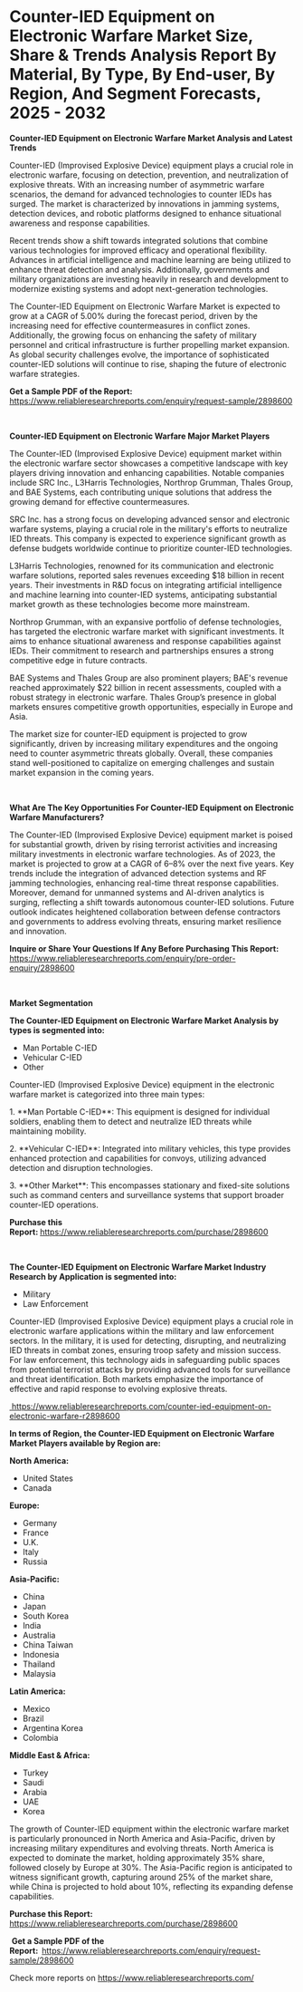 <p><h1>Counter-IED Equipment on Electronic Warfare Market Size, Share & Trends Analysis Report By Material, By Type, By End-user, By Region, And Segment Forecasts, 2025 - 2032</h1></p><p><strong>Counter-IED Equipment on Electronic Warfare Market Analysis and Latest Trends</strong></p>
<p><p>Counter-IED (Improvised Explosive Device) equipment plays a crucial role in electronic warfare, focusing on detection, prevention, and neutralization of explosive threats. With an increasing number of asymmetric warfare scenarios, the demand for advanced technologies to counter IEDs has surged. The market is characterized by innovations in jamming systems, detection devices, and robotic platforms designed to enhance situational awareness and response capabilities.</p><p>Recent trends show a shift towards integrated solutions that combine various technologies for improved efficacy and operational flexibility. Advances in artificial intelligence and machine learning are being utilized to enhance threat detection and analysis. Additionally, governments and military organizations are investing heavily in research and development to modernize existing systems and adopt next-generation technologies.</p><p>The Counter-IED Equipment on Electronic Warfare Market is expected to grow at a CAGR of 5.00% during the forecast period, driven by the increasing need for effective countermeasures in conflict zones. Additionally, the growing focus on enhancing the safety of military personnel and critical infrastructure is further propelling market expansion. As global security challenges evolve, the importance of sophisticated counter-IED solutions will continue to rise, shaping the future of electronic warfare strategies.</p></p>
<p><strong>Get a Sample PDF of the Report:&nbsp;</strong> <a href="https://www.reliableresearchreports.com/enquiry/request-sample/2898600?utm_campaign=3012&utm_medium=2&utm_source=Github&utm_content=ia&utm_term=15032025&utm_id=counter-ied-equipment-on-electronic-warfare">https://www.reliableresearchreports.com/enquiry/request-sample/2898600</a></p>
<p>&nbsp;</p>
<p><strong>Counter-IED Equipment on Electronic Warfare Major Market Players</strong></p>
<p><p>The Counter-IED (Improvised Explosive Device) equipment market within the electronic warfare sector showcases a competitive landscape with key players driving innovation and enhancing capabilities. Notable companies include SRC Inc., L3Harris Technologies, Northrop Grumman, Thales Group, and BAE Systems, each contributing unique solutions that address the growing demand for effective countermeasures.</p><p>SRC Inc. has a strong focus on developing advanced sensor and electronic warfare systems, playing a crucial role in the military's efforts to neutralize IED threats. This company is expected to experience significant growth as defense budgets worldwide continue to prioritize counter-IED technologies.</p><p>L3Harris Technologies, renowned for its communication and electronic warfare solutions, reported sales revenues exceeding $18 billion in recent years. Their investments in R&D focus on integrating artificial intelligence and machine learning into counter-IED systems, anticipating substantial market growth as these technologies become more mainstream.</p><p>Northrop Grumman, with an expansive portfolio of defense technologies, has targeted the electronic warfare market with significant investments. It aims to enhance situational awareness and response capabilities against IEDs. Their commitment to research and partnerships ensures a strong competitive edge in future contracts.</p><p>BAE Systems and Thales Group are also prominent players; BAE's revenue reached approximately $22 billion in recent assessments, coupled with a robust strategy in electronic warfare. Thales Group’s presence in global markets ensures competitive growth opportunities, especially in Europe and Asia.</p><p>The market size for counter-IED equipment is projected to grow significantly, driven by increasing military expenditures and the ongoing need to counter asymmetric threats globally. Overall, these companies stand well-positioned to capitalize on emerging challenges and sustain market expansion in the coming years.</p></p>
<p>&nbsp;</p>
<p><strong>What Are The Key Opportunities For Counter-IED Equipment on Electronic Warfare Manufacturers?</strong></p>
<p><p>The Counter-IED (Improvised Explosive Device) equipment market is poised for substantial growth, driven by rising terrorist activities and increasing military investments in electronic warfare technologies. As of 2023, the market is projected to grow at a CAGR of 6–8% over the next five years. Key trends include the integration of advanced detection systems and RF jamming technologies, enhancing real-time threat response capabilities. Moreover, demand for unmanned systems and AI-driven analytics is surging, reflecting a shift towards autonomous counter-IED solutions. Future outlook indicates heightened collaboration between defense contractors and governments to address evolving threats, ensuring market resilience and innovation.</p></p>
<p><strong>Inquire or Share Your Questions If Any Before Purchasing This Report:</strong> <a href="https://www.reliableresearchreports.com/enquiry/pre-order-enquiry/2898600?utm_campaign=3012&utm_medium=2&utm_source=Github&utm_content=ia&utm_term=15032025&utm_id=counter-ied-equipment-on-electronic-warfare">https://www.reliableresearchreports.com/enquiry/pre-order-enquiry/2898600</a></p>
<p>&nbsp;</p>
<p><strong>Market Segmentation</strong></p>
<p><strong>The Counter-IED Equipment on Electronic Warfare Market Analysis by types is segmented into:</strong></p>
<p><ul><li>Man Portable C-IED</li><li>Vehicular C-IED</li><li>Other</li></ul></p>
<p><p>Counter-IED (Improvised Explosive Device) equipment in the electronic warfare market is categorized into three main types: </p><p>1. **Man Portable C-IED**: This equipment is designed for individual soldiers, enabling them to detect and neutralize IED threats while maintaining mobility. </p><p>2. **Vehicular C-IED**: Integrated into military vehicles, this type provides enhanced protection and capabilities for convoys, utilizing advanced detection and disruption technologies.</p><p>3. **Other Market**: This encompasses stationary and fixed-site solutions such as command centers and surveillance systems that support broader counter-IED operations.</p></p>
<p><strong>Purchase this Report:&nbsp;</strong><a href="https://www.reliableresearchreports.com/purchase/2898600?utm_campaign=3012&utm_medium=2&utm_source=Github&utm_content=ia&utm_term=15032025&utm_id=counter-ied-equipment-on-electronic-warfare">https://www.reliableresearchreports.com/purchase/2898600</a></p>
<p>&nbsp;</p>
<p><strong>The Counter-IED Equipment on Electronic Warfare Market Industry Research by Application is segmented into:</strong></p>
<p><ul><li>Military</li><li>Law Enforcement</li></ul></p>
<p><p>Counter-IED (Improvised Explosive Device) equipment plays a crucial role in electronic warfare applications within the military and law enforcement sectors. In the military, it is used for detecting, disrupting, and neutralizing IED threats in combat zones, ensuring troop safety and mission success. For law enforcement, this technology aids in safeguarding public spaces from potential terrorist attacks by providing advanced tools for surveillance and threat identification. Both markets emphasize the importance of effective and rapid response to evolving explosive threats.</p></p>
<p><a href="https://www.reliableresearchreports.com/counter-ied-equipment-on-electronic-warfare-r2898600?utm_campaign=3012&utm_medium=2&utm_source=Github&utm_content=ia&utm_term=15032025&utm_id=counter-ied-equipment-on-electronic-warfare">&nbsp;https://www.reliableresearchreports.com/counter-ied-equipment-on-electronic-warfare-r2898600</a></p>
<p><strong>In terms of Region, the Counter-IED Equipment on Electronic Warfare Market Players available by Region are:</strong></p>
<p>
    <p> <strong> North America: </strong>
        <ul>
            <li>United States</li>
            <li>Canada</li>
        </ul>
        </p> 
    <p> <strong> Europe: </strong>
        <ul>
            <li>Germany</li>
            <li>France</li>
            <li>U.K.</li>
            <li>Italy</li>
            <li>Russia</li>
        </ul>
        </p> 
    <p> <strong> Asia-Pacific: </strong>
        <ul>
            <li>China</li>
            <li>Japan</li>
            <li>South Korea</li>
            <li>India</li>
            <li>Australia</li>
            <li>China Taiwan</li>
            <li>Indonesia</li>
            <li>Thailand</li>
            <li>Malaysia</li>
        </ul>
        </p> 
    <p> <strong> Latin America: </strong>
        <ul>
            <li>Mexico</li>
            <li>Brazil</li>
            <li>Argentina Korea</li>
            <li>Colombia</li>
        </ul>
        </p> 
    <p> <strong> Middle East & Africa: </strong>
        <ul>
            <li>Turkey</li>
            <li>Saudi</li>
            <li>Arabia</li>
            <li>UAE</li>
            <li>Korea</li>
        </ul>
    </p>
    </p>
<p><p>The growth of Counter-IED equipment within the electronic warfare market is particularly pronounced in North America and Asia-Pacific, driven by increasing military expenditures and evolving threats. North America is expected to dominate the market, holding approximately 35% share, followed closely by Europe at 30%. The Asia-Pacific region is anticipated to witness significant growth, capturing around 25% of the market share, while China is projected to hold about 10%, reflecting its expanding defense capabilities.</p></p>
<p><strong>Purchase this Report: </strong><a href="https://www.reliableresearchreports.com/purchase/2898600?utm_campaign=3012&utm_medium=2&utm_source=Github&utm_content=ia&utm_term=15032025&utm_id=counter-ied-equipment-on-electronic-warfare">https://www.reliableresearchreports.com/purchase/2898600</a></p>
<p>&nbsp;<strong>Get a Sample PDF of the Report:&nbsp;&nbsp;</strong><a href="https://www.reliableresearchreports.com/enquiry/request-sample/2898600?utm_campaign=3012&utm_medium=2&utm_source=Github&utm_content=ia&utm_term=15032025&utm_id=counter-ied-equipment-on-electronic-warfare">https://www.reliableresearchreports.com/enquiry/request-sample/2898600</a></p>
<p><strong></strong></p>
<p>Check more reports on <a href="https://www.reliableresearchreports.com/?utm_campaign=3012&utm_medium=2&utm_source=Github&utm_content=ia&utm_term=15032025&utm_id=counter-ied-equipment-on-electronic-warfare">https://www.reliableresearchreports.com/</a></p>